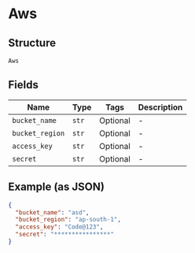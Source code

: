 
# Aws

## Structure

`Aws`

## Fields

| Name | Type | Tags | Description |
|  --- | --- | --- | --- |
| `bucket_name` | `str` | Optional | - |
| `bucket_region` | `str` | Optional | - |
| `access_key` | `str` | Optional | - |
| `secret` | `str` | Optional | - |

## Example (as JSON)

```json
{
  "bucket_name": "asd",
  "bucket_region": "ap-south-1",
  "access_key": "Code@123",
  "secret": "****************"
}
```

